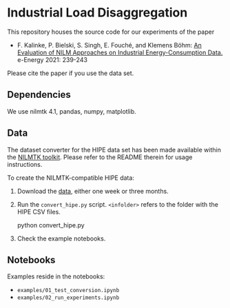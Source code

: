 # Industrial Load Disaggregation

This repository houses the source code for our experiments of the paper

- F. Kalinke, P. Bielski, S. Singh, E. Fouché, and Klemens Böhm:
[An Evaluation of NILM Approaches on Industrial Energy-Consumption Data.](https://doi.org/10.1145/3447555.3464863) e-Energy 2021: 239-243

Please cite the paper if you use the data set.

## Dependencies

We use nilmtk 4.1, pandas, numpy, matplotlib.

## Data

The dataset converter for the HIPE data set has been made available within the [NILMTK toolkit](https://github.com/nilmtk/nilmtk/tree/master/nilmtk/dataset_converters). Please refer to the README therein for usage instructions.

To create the NILMTK-compatible HIPE data:

1. Download the [data](https://www.energystatusdata.kit.edu/hipe.php), either one week or three months.
1. Run the `convert_hipe.py` script. `<infolder>` refers to the folder with the HIPE CSV files.
    
	python convert_hipe.py <infolder> <outfile>
	
1. Check the example notebooks.

## Notebooks

Examples reside in the notebooks:

- `examples/01_test_conversion.ipynb`
- `examples/02_run_experiments.ipynb`


